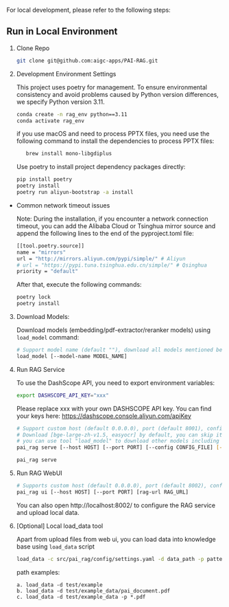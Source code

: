 For local development, please refer to the following steps:

## Run in Local Environment

1. Clone Repo

   ```bash
   git clone git@github.com:aigc-apps/PAI-RAG.git
   ```

2. Development Environment Settings

   This project uses poetry for management. To ensure environmental consistency and avoid problems caused by Python version differences, we specify Python version 3.11.

   ```bash
   conda create -n rag_env python==3.11
   conda activate rag_env
   ```

   if you use macOS and need to process PPTX files, you need use the following command to install the dependencies to process PPTX files:

   ```bash
      brew install mono-libgdiplus
   ```

   Use poetry to install project dependency packages directly:

   ```bash
   pip install poetry
   poetry install
   poetry run aliyun-bootstrap -a install
   ```

- Common network timeout issues

  Note: During the installation, if you encounter a network connection timeout, you can add the Alibaba Cloud or Tsinghua mirror source and append the following lines to the end of the pyproject.toml file:

  ```bash
  [[tool.poetry.source]]
  name = "mirrors"
  url = "http://mirrors.aliyun.com/pypi/simple/" # Aliyun
  # url = "https://pypi.tuna.tsinghua.edu.cn/simple/" # Qsinghua
  priority = "default"
  ```

  After that, execute the following commands:

  ```bash
  poetry lock
  poetry install
  ```

3. Download Models:

   Download models (embedding/pdf-extractor/reranker models) using `load_model` command:

   ```bash
   # Support model name (default ""), download all models mentioned before without parameter model_name.
   load_model [--model-name MODEL_NAME]
   ```

4. Run RAG Service

   To use the DashScope API, you need to export environment variables:

   ```bash
   export DASHSCOPE_API_KEY="xxx"
   ```

   Please replace xxx with your own DASHSCOPE API key. You can find your keys here: https://dashscope.console.aliyun.com/apiKey

   ```bash
   # Support custom host (default 0.0.0.0), port (default 8001), config (default src/pai_rag/config/settings.yaml), skip-download-models (default False)
   # Download [bge-large-zh-v1.5, easyocr] by default, you can skip it by setting --skip-download-models.
   # you can use tool "load_model" to download other models including [bge-large-zh-v1.5, easyocr, SGPT-125M-weightedmean-nli-bitfit, bge-large-zh-v1.5, bge-m3, bge-reranker-base, bge-reranker-large, paraphrase-multilingual-MiniLM-L12-v2, qwen_1.8b, text2vec-large-chinese]
   pai_rag serve [--host HOST] [--port PORT] [--config CONFIG_FILE] [--skip-download-models]
   ```

   ```bash
   pai_rag serve
   ```

5. Run RAG WebUI

   ```bash
   # Supports custom host (default 0.0.0.0), port (default 8002), config (default localhost:8001)
   pai_rag ui [--host HOST] [--port PORT] [rag-url RAG_URL]
   ```

   You can also open http://localhost:8002/ to configure the RAG service and upload local data.

6. [Optional] Local load_data tool

   Apart from upload files from web ui, you can load data into knowledge base using `load_data` script

   ```bash
   load_data -c src/pai_rag/config/settings.yaml -d data_path -p pattern
   ```

   path examples:

   ```
   a. load_data -d test/example
   b. load_data -d test/example_data/pai_document.pdf
   c. load_data -d test/example_data -p *.pdf

   ```
